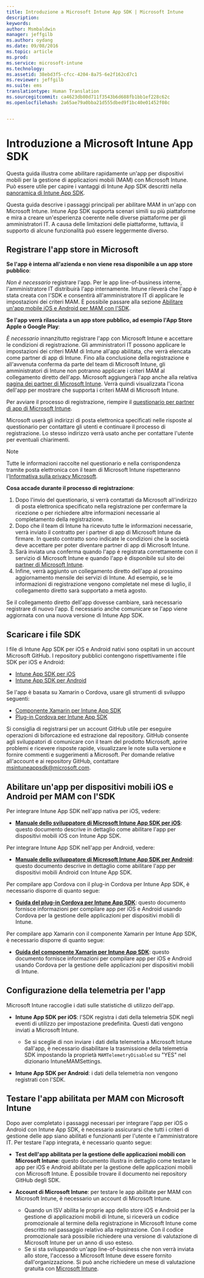 ```yaml
---
title: Introduzione a Microsoft Intune App SDK | Microsoft Intune
description: 
keywords: 
author: Msmbaldwin
manager: jeffgilb
ms.author: oydang
ms.date: 09/08/2016
ms.topic: article
ms.prod: 
ms.service: microsoft-intune
ms.technology: 
ms.assetid: 38ebd3f5-cfcc-4204-8a75-6e2f162cd7c1
ms.reviewer: jeffgilb
ms.suite: ems
translationtype: Human Translation
ms.sourcegitcommit: ca4623db80d711f3543b6d688fb1bb1ef228c62c
ms.openlocfilehash: 2a65ae79a0bba21d555dbed9f1bc40e01452f08c


---
```


# <a name="get-started-with-the-microsoft-intune-app-sdk"></a>Introduzione a Microsoft Intune App SDK

Questa guida illustra come abilitare rapidamente un'app per dispositivi mobili per la gestione di applicazioni mobili (MAM) con Microsoft Intune. Può essere utile per capire i vantaggi di Intune App SDK descritti nella [panoramica di Intune App SDK](intune-app-sdk.md).

Questa guida descrive i passaggi principali per abilitare MAM in un'app con Microsoft Intune. Intune App SDK supporta scenari simili su più piattaforme e mira a creare un'esperienza coerente nelle diverse piattaforme per gli amministratori IT. A causa delle limitazioni delle piattaforme, tuttavia, il supporto di alcune funzionalità può essere leggermente diverso.

## <a name="register-your-store-app-with-microsoft"></a>Registrare l'app store in Microsoft

**Se l'app è interna all'azienda e non viene resa disponibile a un app store pubblico**:

*Non è necessario* registrare l'app. Per le app line-of-business interne, l'amministratore IT distribuirà l'app internamente. Intune rileverà che l'app è stata creata con l'SDK e consentirà all'amministratore IT di applicare le impostazioni dei criteri MAM. È possibile passare alla sezione [Abilitare un'app mobile iOS e Android per MAM con l'SDK](#enable-your-ios-or-android-mobile-app-for-mam-with-the-sdk).

**Se l'app verrà rilasciata a un app store pubblico, ad esempio l'App Store Apple o Google Play**:

*È necessario* innanzitutto registrare l'app con Microsoft Intune e accettare le condizioni di registrazione. Gli amministratori IT possono applicare le impostazioni dei criteri MAM di Intune all'app abilitata, che verrà elencata come partner di app di Intune. Fino alla conclusione della registrazione e all'avvenuta conferma da parte del team di Microsoft Intune, gli amministratori di Intune non potranno applicare i criteri MAM al collegamento diretto dell'app. Microsoft aggiungerà l'app anche alla relativa [pagina dei partner di Microsoft Intune](https://www.microsoft.com/en-us/cloud-platform/microsoft-intune-apps). Verrà quindi visualizzata l'icona dell'app per mostrare che supporta i criteri MAM di Microsoft Intune.

Per avviare il processo di registrazione, riempire il [questionario per partner di app di Microsoft Intune](https://forms.office.com/Pages/ResponsePage.aspx?id=v4j5cvGGr0GRqy180BHbR6oOVGFZ3pxJmwSN1N_eXwJUQUc5Mkw2UVU0VzI5WkhQOEYyMENWNDBWRS4u).

Microsoft userà gli indirizzi di posta elettronica specificati nelle risposte al questionario per contattare gli utenti e continuare il processo di registrazione. Lo stesso indirizzo verrà usato anche per contattare l'utente per eventuali chiarimenti.

> [!NOTE]
> Tutte le informazioni raccolte nel questionario e nella corrispondenza tramite posta elettronica con il team di Microsoft Intune rispetteranno l'[Informativa sulla privacy Microsoft](https://www.microsoft.com/en-us/privacystatement/default.aspx).

**Cosa accade durante il processo di registrazione**:

1. Dopo l'invio del questionario, si verrà contattati da Microsoft all'indirizzo di posta elettronica specificato nella registrazione per confermare la ricezione o per richiedere altre informazioni necessarie al completamento della registrazione.
2. Dopo che il team di Intune ha ricevuto tutte le informazioni necessarie, verrà inviato il contratto per i partner di app di Microsoft Intune da firmare. In questo contratto sono indicate le condizioni che la società deve accettare per poter diventare partner di app di Microsoft Intune.
3. Sarà inviata una conferma quando l'app è registrata correttamente con il servizio di Microsoft Intune e quando l'app è disponibile sul sito dei [partner di Microsoft Intune](https://www.microsoft.com/en-us/cloud-platform/microsoft-intune-apps).
4. Infine, verrà aggiunto un collegamento diretto dell'app al prossimo aggiornamento mensile dei servizi di Intune. Ad esempio, se le informazioni di registrazione vengono completate nel mese di luglio, il collegamento diretto sarà supportato a metà agosto.

Se il collegamento diretto dell'app dovesse cambiare, sarà necessario registrare di nuovo l'app. È necessario anche comunicare se l'app viene aggiornata con una nuova versione di Intune App SDK.



## <a name="download-the-sdk-files"></a>Scaricare i file SDK

I file di Intune App SDK per iOS e Android nativi sono ospitati in un account Microsoft GitHub. I repository pubblici contengono rispettivamente i file SDK per iOS e Android:

* [Intune App SDK per iOS](https://github.com/msintuneappsdk/ms-intune-app-sdk-ios)
* [Intune App SDK per Android](https://github.com/msintuneappsdk/ms-intune-app-sdk-android)

Se l'app è basata su Xamarin o Cordova, usare gli strumenti di sviluppo seguenti:

* [Componente Xamarin per Intune App SDK](https://github.com/msintuneappsdk/intune-app-sdk-xamarin)
* [Plug-in Cordova per Intune App SDK](https://github.com/msintuneappsdk/cordova-plugin-ms-intune-mam)

Si consiglia di registrarsi per un account GitHub utile per eseguire operazioni di biforcazione ed estrazione dal repository. GitHub consente agli sviluppatori di comunicare con il team del prodotto Microsoft, aprire problemi e ricevere risposte rapide, visualizzare le note sulla versione e fornire commenti e suggerimenti a Microsoft. Per domande relative all'account e ai repository GitHub, contattare msintuneappsdk@microsoft.com.





## <a name="enable-your-ios-or-android-mobile-app-for-mam-with-the-sdk"></a>Abilitare un'app per dispositivi mobili iOS e Android per MAM con l'SDK

Per integrare Intune App SDK nell'app nativa per iOS, vedere:

* **[Manuale dello sviluppatore di Microsoft Intune App SDK per iOS](intune-app-sdk-ios.md)**: questo documento descrive in dettaglio come abilitare l'app per dispositivi mobili iOS con Intune App SDK.


Per integrare Intune App SDK nell'app per Android, vedere:

* **[Manuale dello sviluppatore di Microsoft Intune App SDK per Android](intune-app-sdk-android.md)**: questo documento descrive in dettaglio come abilitare l'app per dispositivi mobili Android con Intune App SDK.

Per compilare app Cordova con il plug-in Cordova per Intune App SDK, è necessario disporre di quanto segue:

* **[Guida del plug-in Cordova per Intune App SDK](intune-app-sdk-cordova)**: questo documento fornisce informazioni per compilare app per iOS e Android usando Cordova per la gestione delle applicazioni per dispositivi mobili di Intune.

Per compilare app Xamarin con il componente Xamarin per Intune App SDK, è necessario disporre di quanto segue:

* **[Guida del componente Xamarin per Intune App SDK](intune-app-sdk-xamarin)**: questo documento fornisce informazioni per compilare app per iOS e Android usando Cordova per la gestione delle applicazioni per dispositivi mobili di Intune.




## <a name="configure-telemetry-for-your-app"></a>Configurazione della telemetria per l'app

Microsoft Intune raccoglie i dati sulle statistiche di utilizzo dell'app.

* **Intune App SDK per iOS**: l'SDK registra i dati della telemetria SDK negli eventi di utilizzo per impostazione predefinita. Questi dati vengono inviati a Microsoft Intune.

    * Se si sceglie di non inviare i dati della telemetria a Microsoft Intune dall'app, è necessario disabilitare la trasmissione della telemetria SDK impostando la proprietà `MAMTelemetryDisabled` su "YES" nel dizionario IntuneMAMSettings.

* **Intune App SDK per Android**: i dati della telemetria non vengono registrati con l'SDK.

## <a name="test-your-mam-enabled-app-with-microsoft-intune"></a>Testare l'app abilitata per MAM con Microsoft Intune

Dopo aver completato i passaggi necessari per integrare l'app per iOS o Android con Intune App SDK, è necessario assicurarsi che tutti i criteri di gestione delle app siano abilitati e funzionanti per l'utente e l'amministratore IT. Per testare l'app integrata, è necessario quanto segue:

<!--TODO-->

* **Test dell'app abilitata per la gestione delle applicazioni mobili con Microsoft Intune**: questo documento illustra in dettaglio come testare le app per iOS e Android abilitate per la gestione delle applicazioni mobili con Microsoft Intune. È possibile trovare il documento nei repository GitHub degli SDK.

* **Account di Microsoft Intune**: per testare le app abilitate per MAM con Microsoft Intune, è necessario un account di Microsoft Intune.
    * Quando un ISV abilita le proprie app dello store iOS e Android per la gestione di applicazioni mobili di Intune, si riceverà un codice promozionale al termine della registrazione in Microsoft Intune come descritto nel passaggio relativo alla registrazione. Con il codice promozionale sarà possibile richiedere una versione di valutazione di Microsoft Intune per un anno di uso esteso.
    * Se si sta sviluppando un'app line-of-business che non verrà inviata allo store, l'accesso a Microsoft Intune deve essere fornito dall'organizzazione. Si può anche richiedere un mese di valutazione gratuita con [Microsoft Intune](https://portal.office.com/Signup/Signup.aspx?OfferId=40BE278A-DFD1-470a-9EF7-9F2596EA7FF9&dl=INTUNE_A&ali=1#0).



<!--HONumber=Nov16_HO3-->


